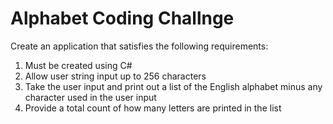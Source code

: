 # Alphabet Coding Challnge
Create an application that satisfies the following requirements:

1. Must be created using C#
2. Allow user string input up to 256 characters
3. Take the user input and print out a list of the English alphabet minus any character used in the user input
4. Provide a total count of how many letters are printed in the list
